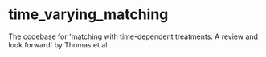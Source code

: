 # time_varying_matching
The codebase for 'matching with time-dependent treatments: A review and look forward' by Thomas et al.
